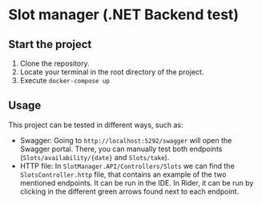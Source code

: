 # Slot manager (.NET Backend test)

## Start the project

1. Clone the repository.
2. Locate your terminal in the root directory of the project.
3. Execute `docker-compose up`

## Usage

This project can be tested in different ways, such as:
- Swagger: Going to `http://localhost:5292/swagger` will open the Swagger portal. There, you can manually test both endpoints (`Slots/availability/{date}` and `Slots/take`).
- HTTP file: In `SlotManager.API/Controllers/Slots` we can find the `SlotsController.http` file, that contains an example of the two mentioned endpoints.
It can be run in the IDE. In Rider, it can be run by clicking in the different green arrows found next to each endpoint.
